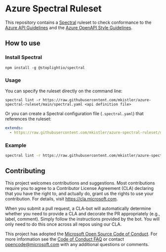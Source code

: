 # Azure Spectral Ruleset

This repository contains a [Spectral](https://github.com/stoplightio/spectral) ruleset to check conformance
to the [Azure API Guidelines](https://github.com/microsoft/api-guidelines/blob/vNext/azure/Guidelines.md) and
the [Azure OpenAPI Style Guidelines](./openapi-style-guidelines.md).

## How to use

### Install Spectral

`npm install -g @stoplightio/spectral`

### Usage

You can specify the ruleset directly on the command line:

`spectral lint -r https://raw.githubusercontent.com/mkistler/azure-spectral-ruleset/main/spectral.yaml <api definition file>`

Or you can create a Spectral configuration file (`.spectral.yaml`) that references the ruleset:

```yaml
extends:
  - https://raw.githubusercontent.com/mkistler/azure-spectral-ruleset/main/spectral.yaml
```

### Example

```bash
spectral lint -r https://raw.githubusercontent.com/mkistler/azure-spectral-ruleset/main/spectral.yaml petstore.yaml
```

## Contributing

This project welcomes contributions and suggestions. Most contributions require you to agree to a
Contributor License Agreement (CLA) declaring that you have the right to, and actually do, grant us
the rights to use your contribution. For details, visit https://cla.microsoft.com.

When you submit a pull request, a CLA-bot will automatically determine whether you need to provide
a CLA and decorate the PR appropriately (e.g., label, comment). Simply follow the instructions
provided by the bot. You will only need to do this once across all repos using our CLA.

This project has adopted the [Microsoft Open Source Code of Conduct](https://opensource.microsoft.com/codeofconduct/).
For more information see the [Code of Conduct FAQ](https://opensource.microsoft.com/codeofconduct/faq/) or
contact [opencode@microsoft.com](mailto:opencode@microsoft.com) with any additional questions or comments.